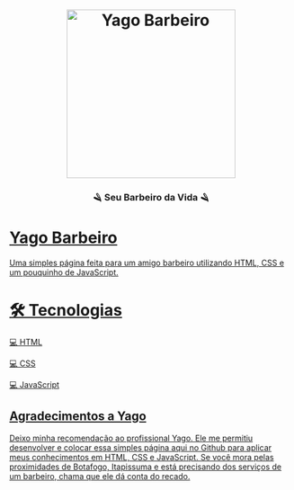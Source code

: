 <h1 align="center">
    <img alt="Yago Barbeiro" src="github/logo.png" width="300px" />
</h1>

<div align="center">
    <h3> 🪒 Seu Barbeiro da Vida 🪒 </h3>
    <a href="https://github.com/rennan2020" target="_blank">
</div>

# Yago Barbeiro

Uma simples página feita para um amigo barbeiro utilizando HTML, CSS e um pouquinho de JavaScript.



# 🛠️ Tecnologias

💻 HTML

💻 CSS

💻 JavaScript


## Agradecimentos a Yago

Deixo minha recomendação ao profissional Yago. Ele me permitiu desenvolver e colocar essa simples página aqui no Github para aplicar meus conhecimentos em HTML, CSS e JavaScript. Se você mora pelas proximidades de Botafogo, Itapissuma e está precisando dos serviços de um barbeiro, chama que ele dá conta do recado.

